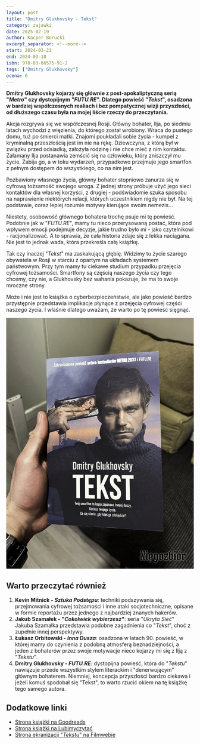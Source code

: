 ```yaml
---
layout: post
title: "Dmitry Glukhovsky - Tekst"
category: zajawki
date: 2025-02-19
author: Kacper Borucki
excerpt_separator: <!--more-->
start: 2024-03-21
end: 2024-03-18
isbn: 978-83-66575-91-2
tags: ["Dmitry Glukhovsky"]
ocena: 6
---
```


**Dmitry Glukhovsky kojarzy się głównie z post-apokaliptyczną serią "*Metro*" czy dystopijnym "*FUTU.RE*". Dlatego powieść "*Tekst*", osadzona w bardziej współczesnych realiach i bez pompatycznej wizji przyszłości, od dłuższego czasu była na mojej liście rzeczy do przeczytania.**

<!--more-->

Akcja rozgrywa się we współczesnej Rosji. Główny bohater, Ilja, po siedmiu latach wychodzi z więzienia, do którego został wrobiony. Wraca do pustego domu, tuż po śmierci matki. Znajomi poukładali sobie życia - kumpel z kryminalną przeszłością jest im nie na rękę. Dziewczyna, z którą był w związku przed odsiadką, założyła rodzinę i nie chce mieć z nim kontaktu. Załamany Ilja postanawia zemścić się na człowieku, który zniszczył mu życie. Zabija go, a w toku wydarzeń, przypadkowo przejmuje jego smartfon z pełnym dostępem do wszystkiego, co na nim jest.

Pozbawiony własnego życia, główny bohater stopniowo zanurza się w cyfrową tożsamość swojego wroga. Z jednej strony próbuje użyć jego sieci kontaktów dla własnej korzyści, z drugiej - podświadomie szuka sposobu na naprawienie niektórych relacji, których uczestnikiem nigdy nie był. Na tej podstawie, coraz lepiej rozumie motywy kierujące swoim nemezis...

Niestety, osobowość głównego bohatera trochę psuje mi tę powieść. Podobnie jak w "*FUTU.RE*", mamy tu nieco przerysowaną postać, która pod wpływem emocji podejmuje decyzje, jakie trudno było mi - jako czytelnikowi - racjonalizować. A to sprawia, że cała historia zdaje się z lekka naciągana. Nie jest to jednak wada, która przekreśla całą książkę.

Tak czy inaczej "*Tekst*" ma zaskakującą głębię. Widzimy tu życie szarego obywatela w Rosji w starciu z opartym na układach systemem państwowym. Przy tym mamy tu ciekawe studium przypadku przejęcia cyfrowej tożsamości. Smartfony są częścią naszego życia czy tego chcemy, czy nie, a Glukhovsky bez wahania pokazuje, że ma to swoje mroczne strony.

Może i nie jest to książka o cyberbezpieczeństwie, ale jako powieść bardzo przystępnie przedstawia implikacje płynące z przejęcia cyfrowej części naszego życia. I właśnie dlatego uważam, że warto po tę powieść sięgnąć.

![Okładka książki "*Tekst*"](/assets/xiazki/dmitry_glukhovsky_tekst.jpg)

## Warto przeczytać również

1. **Kevin Mitnick - *Sztuka Podstępu***: techniki podszywania się, przejmowania cyfrowej tożsamości i inne ataki socjotechniczne, opisane w formie reportażu przez jednego z najbardziej znanych hakerów.
2. **Jakub Szamałek - "*Cokolwiek wybierzesz*"**: seria "*Ukryta Sieć*" Jakuba Szamałka przedstawia podobne zagadnienia co "*Tekst*", choć z zupełnie innej perspektywy.
3. **Łukasz Orbitowski - *Inna Dusza***: osadzona w latach 90. powieść, w której mamy do czynienia z podobną atmosferą beznadziejności, a jeden z bohaterów przez swoje motywacje nieco kojarzy mi się z Ilją z "*Tekstu*".
4. **Dmitry Glukhovsky - *FUTU.RE***: dystopijna powieść, która do "*Tekstu*" nawiązuje przede wszystkim stylem literackim i "denerwującym" głównym bohaterem. Niemniej, koncepcja przyszłości bardzo ciekawa i jeżeli komuś spodobał się "Tekst", to warto rzucić okiem na tę książkę tego samego autora.

## Dodatkowe linki

- [Strona książki na Goodreads](https://lubimyczytac.pl/ksiazka/4807881/tekst)
- [Strona książki na Lubimyczytać](https://lubimyczytac.pl/ksiazka/5065729/stacja)
- [Strona ekranizacji "*Tekstu*" na Filmwebie](https://www.filmweb.pl/film/Tekst-2019-842361)

